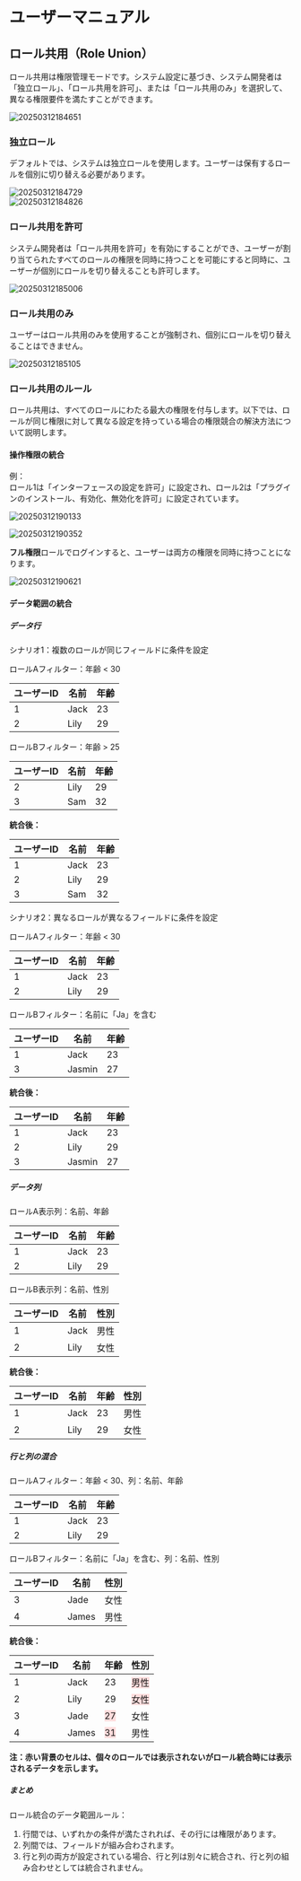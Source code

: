 # ユーザーマニュアル

## ロール共用（Role Union）

ロール共用は権限管理モードです。システム設定に基づき、システム開発者は「独立ロール」、「ロール共用を許可」、または「ロール共用のみ」を選択して、異なる権限要件を満たすことができます。

![20250312184651](https://static-docs.nocobase.com/20250312184651.png)

### 独立ロール

デフォルトでは、システムは独立ロールを使用します。ユーザーは保有するロールを個別に切り替える必要があります。

![20250312184729](https://static-docs.nocobase.com/20250312184729.png)  
![20250312184826](https://static-docs.nocobase.com/20250312184826.png)

### ロール共用を許可

システム開発者は「ロール共用を許可」を有効にすることができ、ユーザーが割り当てられたすべてのロールの権限を同時に持つことを可能にすると同時に、ユーザーが個別にロールを切り替えることも許可します。

![20250312185006](https://static-docs.nocobase.com/20250312185006.png)

### ロール共用のみ

ユーザーはロール共用のみを使用することが強制され、個別にロールを切り替えることはできません。

![20250312185105](https://static-docs.nocobase.com/20250312185105.png)

### ロール共用のルール

ロール共用は、すべてのロールにわたる最大の権限を付与します。以下では、ロールが同じ権限に対して異なる設定を持っている場合の権限競合の解決方法について説明します。

#### 操作権限の統合

例：  
ロール1は「インターフェースの設定を許可」に設定され、ロール2は「プラグインのインストール、有効化、無効化を許可」に設定されています。

![20250312190133](https://static-docs.nocobase.com/20250312190133.png)  

![20250312190352](https://static-docs.nocobase.com/20250312190352.png)

**フル権限**ロールでログインすると、ユーザーは両方の権限を同時に持つことになります。

![20250312190621](https://static-docs.nocobase.com/20250312190621.png)

#### データ範囲の統合

##### データ行

シナリオ1：複数のロールが同じフィールドに条件を設定

ロールAフィルター：年齢 < 30  

| ユーザーID | 名前 | 年齢 |
| ------ | ---- | --- |
| 1      | Jack | 23  |
| 2      | Lily | 29  |

ロールBフィルター：年齢 > 25

| ユーザーID | 名前 | 年齢 |
| ------ | ---- | --- |
| 2      | Lily | 29  |
| 3      | Sam  | 32  |

**統合後：**

| ユーザーID | 名前 | 年齢 |
| ------ | ---- | --- |
| 1      | Jack | 23  |
| 2      | Lily | 29  |
| 3      | Sam  | 32  |


シナリオ2：異なるロールが異なるフィールドに条件を設定

ロールAフィルター：年齢 < 30

| ユーザーID | 名前 | 年齢 |
| ------ | ---- | --- |
| 1      | Jack | 23  |
| 2      | Lily | 29  |

ロールBフィルター：名前に「Ja」を含む

| ユーザーID | 名前   | 年齢 |
| ------ | ------ | --- |
| 1      | Jack   | 23  |
| 3      | Jasmin | 27  |

**統合後：**

| ユーザーID | 名前   | 年齢 |
| ------ | ------ | --- |
| 1      | Jack   | 23  |
| 2      | Lily   | 29  |
| 3      | Jasmin | 27  |

##### データ列

ロールA表示列：名前、年齢

| ユーザーID | 名前 | 年齢 |
| ------ | ---- | --- |
| 1      | Jack | 23  |
| 2      | Lily | 29  |

ロールB表示列：名前、性別

| ユーザーID | 名前 | 性別   |
| ------ | ---- | ----- |
| 1      | Jack | 男性   |
| 2      | Lily | 女性 |

**統合後：**

| ユーザーID | 名前 | 年齢 | 性別   |
| ------ | ---- | --- | ----- |
| 1      | Jack | 23  | 男性   |
| 2      | Lily | 29  | 女性 |

##### 行と列の混合
ロールAフィルター：年齢 < 30、列：名前、年齢

| ユーザーID | 名前 | 年齢 |
| ------ | ---- | --- |
| 1      | Jack | 23  |
| 2      | Lily | 29  |

ロールBフィルター：名前に「Ja」を含む、列：名前、性別

| ユーザーID | 名前  | 性別   |
| ------ | ----- | ----- |
| 3      | Jade  | 女性 |
| 4      | James | 男性   |

**統合後：**

| ユーザーID | 名前  | 年齢                                      | 性別                                        |
| ------ | ----- | ---------------------------------------- | ------------------------------------------ |
| 1      | Jack  | 23                                       | <span style="background-color:#FFDDDD">男性</span>   |
| 2      | Lily  | 29                                       | <span style="background-color:#FFDDDD">女性</span> |
| 3      | Jade  | <span style="background-color:#FFDDDD">27</span> | 女性                                      |
| 4      | James | <span style="background-color:#FFDDDD">31</span> | 男性                                        |

**注：赤い背景のセルは、個々のロールでは表示されないがロール統合時には表示されるデータを示します。**

##### まとめ

ロール統合のデータ範囲ルール：
1. 行間では、いずれかの条件が満たされれば、その行には権限があります。
2. 列間では、フィールドが組み合わされます。
3. 行と列の両方が設定されている場合、行と列は別々に統合され、行と列の組み合わせとしては統合されません。 